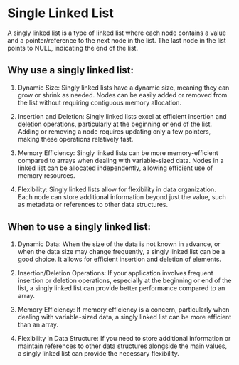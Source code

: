 # Single Linked List

A singly linked list is a type of linked list where each node contains a value and a pointer/reference to the next node in the list.
The last node in the list points to NULL, indicating the end of the list.

## Why use a singly linked list:

1. Dynamic Size: Singly linked lists have a dynamic size, meaning they can grow or shrink as needed. Nodes can be easily added or removed from the list without requiring contiguous memory allocation.

2. Insertion and Deletion: Singly linked lists excel at efficient insertion and deletion operations, particularly at the beginning or end of the list. Adding or removing a node requires updating only a few pointers, making these operations relatively fast.

3. Memory Efficiency: Singly linked lists can be more memory-efficient compared to arrays when dealing with variable-sized data. Nodes in a linked list can be allocated independently, allowing efficient use of memory resources.

4. Flexibility: Singly linked lists allow for flexibility in data organization. Each node can store additional information beyond just the value, such as metadata or references to other data structures.

## When to use a singly linked list:

1. Dynamic Data: When the size of the data is not known in advance, or when the data size may change frequently, a singly linked list can be a good choice. It allows for efficient insertion and deletion of elements.

2. Insertion/Deletion Operations: If your application involves frequent insertion or deletion operations, especially at the beginning or end of the list, a singly linked list can provide better performance compared to an array.

3. Memory Efficiency: If memory efficiency is a concern, particularly when dealing with variable-sized data, a singly linked list can be more efficient than an array.

4. Flexibility in Data Structure: If you need to store additional information or maintain references to other data structures alongside the main values, a singly linked list can provide the necessary flexibility.
